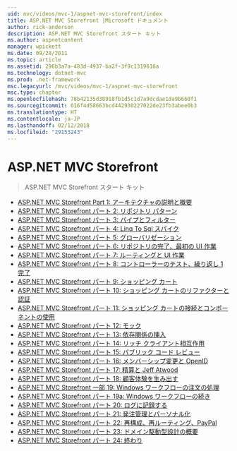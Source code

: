 ```yaml
---
uid: mvc/videos/mvc-1/aspnet-mvc-storefront/index
title: ASP.NET MVC Storefront |Microsoft ドキュメント
author: rick-anderson
description: ASP.NET MVC Storefront スタート キット
ms.author: aspnetcontent
manager: wpickett
ms.date: 09/28/2011
ms.topic: article
ms.assetid: 296b3a7a-483d-4937-ba2f-3f9c1319616a
ms.technology: dotnet-mvc
ms.prod: .net-framework
msc.legacyurl: /mvc/videos/mvc-1/aspnet-mvc-storefront
msc.type: chapter
ms.openlocfilehash: 78b42135d38918fb1d5c1d7a9dcdae1da9b660f1
ms.sourcegitcommit: 016f4d58663bcd442930227022de23fb3abee0b3
ms.translationtype: HT
ms.contentlocale: ja-JP
ms.lasthandoff: 02/12/2018
ms.locfileid: "29153243"
---
```

<a name="aspnet-mvc-storefront"></a>ASP.NET MVC Storefront
====================
> ASP.NET MVC Storefront スタート キット


- [ASP.NET MVC Storefront Part 1: アーキテクチャの説明と概要](aspnet-mvc-storefront-part-1-architectural-discussion-and-overview.md)
- [ASP.NET MVC Storefront パート 2: リポジトリ パターン](aspnet-mvc-storefront-part-2-the-repository-pattern.md)
- [ASP.NET MVC Storefront パート 3: パイプとフィルター](aspnet-mvc-storefront-part-3-pipes-and-filters.md)
- [ASP.NET MVC Storefront パート 4: Linq To Sql スパイク](aspnet-mvc-storefront-part-4-linq-to-sql-spike.md)
- [ASP.NET MVC Storefront パート 5: グローバリゼーション](aspnet-mvc-storefront-part-5-globalization.md)
- [ASP.NET MVC Storefront パート 6: リポジトリの完了、最初の UI 作業](aspnet-mvc-storefront-part-6-finishing-the-repository-and-initial-ui-work.md)
- [ASP.NET MVC Storefront パート 7: ルーティングと UI 作業](aspnet-mvc-storefront-part-7-routing-and-ui-work.md)
- [ASP.NET MVC Storefront パート 8: コントローラーのテスト、繰り返し 1 完了](aspnet-mvc-storefront-part-8-testing-controllers-iteration-1-complete.md)
- [ASP.NET MVC Storefront パート 9: ショッピング カート](aspnet-mvc-storefront-part-9-the-shopping-cart.md)
- [ASP.NET MVC Storefront パート 10: ショッピング カートのリファクターと認証](aspnet-mvc-storefront-part-10-shopping-cart-refactor-and-authorization.md)
- [ASP.NET MVC Storefront パート 11: ショッピング カートの接続とコンポーネントの使用](aspnet-mvc-storefront-part-11-hooking-up-the-shopping-cart-and-using-components.md)
- [ASP.NET MVC Storefront パート 12: モック](aspnet-mvc-storefront-part-12-mocking.md)
- [ASP.NET MVC Storefront パート 13: 依存関係の挿入](aspnet-mvc-storefront-part-13-dependency-injection.md)
- [ASP.NET MVC Storefront パート 14: リッチ クライアント相互作用](aspnet-mvc-storefront-part-14-rich-client-interaction.md)
- [ASP.NET MVC Storefront パート 15: パブリック コード レビュー](aspnet-mvc-storefront-part-15-public-code-review.md)
- [ASP.NET MVC Storefront パート 16: メンバーシップ変更と OpenID](aspnet-mvc-storefront-part-16-membership-redo-with-openid.md)
- [ASP.NET MVC Storefront パート 17: 精算と Jeff Atwood](aspnet-mvc-storefront-part-17-checkout-with-jeff-atwood.md)
- [ASP.NET MVC Storefront パート 18: 顧客体験を生み出す](aspnet-mvc-storefront-part-18-creating-an-experience.md)
- [ASP.NET MVC Storefront 一部 19: Windows ワークフローの注文の処理](aspnet-mvc-storefront-part-19-processing-orders-with-windows-workflow.md)
- [ASP.NET MVC Storefront パート 19a: Windows ワークフローの続き](aspnet-mvc-storefront-part-19a-windows-workflow-followup.md)
- [ASP.NET MVC Storefront パート 20: ログに記録する](aspnet-mvc-storefront-part-20-logging.md)
- [ASP.NET MVC Storefront パート 21: 発注管理とパーソナル化](aspnet-mvc-storefront-part-21-order-manager-and-personalization.md)
- [ASP.NET MVC Storefront パート 22: 再構成、再ルーティング、PayPal](aspnet-mvc-storefront-part-22-restructuring-rerouting-and-paypal.md)
- [ASP.NET MVC Storefront パート 23: ドメイン駆動型設計の概要](aspnet-mvc-storefront-part-23-getting-started-with-domain-driven-design.md)
- [ASP.NET MVC Storefront パート 24: 終わり](aspnet-mvc-storefront-part-24-finis.md)
